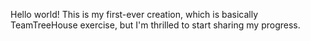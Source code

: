 Hello world! 
This is my first-ever creation, which is basically TeamTreeHouse exercise, but I'm thrilled to start sharing my progress. 
